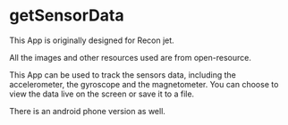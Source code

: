 # getSensorData
This App is originally designed for Recon jet.

All the images and other resources used are from open-resource.

This App can be used to track the sensors data, including the accelerometer, the gyroscope and the magnetometer. You can choose to view the data live on the screen or save it to a file.

There is an android phone version as well.
